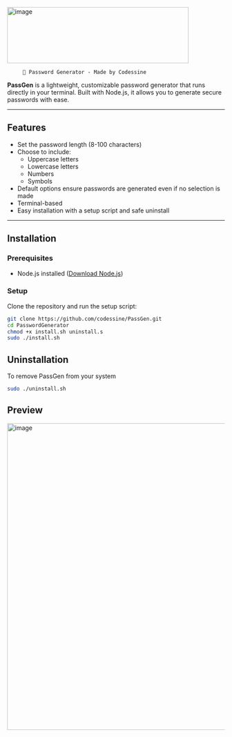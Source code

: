<img width="420" height="130" alt="image" src="https://github.com/user-attachments/assets/72835460-e79f-400d-b956-ce2dc0365ea9" />


         🔐 Password Generator - Made by Codessine

**PassGen** is a lightweight, customizable password generator that runs directly in your terminal. Built with Node.js, it allows you to generate secure passwords with ease.

---

## Features

- Set the password length (8-100 characters)  
- Choose to include:
  - Uppercase letters  
  - Lowercase letters  
  - Numbers  
  - Symbols  
- Default options ensure passwords are generated even if no selection is made  
- Terminal-based 
- Easy installation with a setup script and safe uninstall  

---

## Installation

### Prerequisites

- Node.js installed ([Download Node.js](https://nodejs.org/))

### Setup

Clone the repository and run the setup script:

```bash
git clone https://github.com/codessine/PassGen.git
cd PasswordGenerator
chmod +x install.sh uninstall.s
sudo ./install.sh
```
## Uninstallation

To remove PassGen from your system
```bash
sudo ./uninstall.sh
```

## Preview

<img width="1354" height="711" alt="image" src="https://github.com/user-attachments/assets/021e9864-1e7d-4c97-a5bd-bca00e50eafb" />
